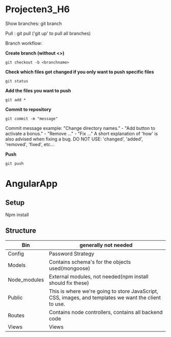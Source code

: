# Projecten3_H6

Show branches: git branch

Pull : git pull ('git up' to pull all branches)

Branch workflow:

  **Create branch (without <>)**
  
    git checkout -b <branchname>
 
  **Check which files got changed if you only want to push specific files**

    git status
 
  **Add the files you want to push**
  
    git add *
    
  **Commit to repository**
  
    git commit -m "message"
    
  Commit message example: "Change directory names." - "Add button to activate a bonus." - "Remove ..." - "Fix ..."
  A short explanation of 'how' is also advised when fixing a bug.
  DO NOT USE: 'changed', 'added', 'removed', 'fixed', etc...
  
  **Push**
  
    git push


# AngularApp
## Setup
Npm install
## Structure

| Bin          	| generally not needed                                                                                 	|
|--------------	|------------------------------------------------------------------------------------------------------	|
| Config       	| Password Strategy                                                                                    	|
| Models       	| Contains schema's for the objects used(mongoose)                                                     	|
| Node_modules 	| External modules, not needed(npm install should fix these)                                           	|
| Public       	| This is where we're going to store JavaScript, CSS, images, and templates we want the client to use. 	|
| Routes       	| Contains node controllers, contains all backend code                                                 	|
| Views        	| Views                                                                                                	|
